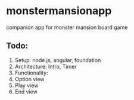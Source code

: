 # monstermansionapp
companion app for monster mansion board game
## Todo: 
1. Setup: node.js, angular, foundation
2. Architecture: Intro, Timer
3. Functionality: 
  1. Option view
  2. Play view
  3. End view  
